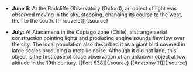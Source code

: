 ﻿

-   **June 6:** At the Radcliffe Observatory (Oxford), an object of light was observed moving in the sky, stopping, changing its course to the west, then to the south. [\[Trouvelet\]]{.source}


-   **July:** At Atacamena in the Copiago zone (Chile), a strange
    aerial construction pointing lights and producing engine sounds
    flew low over the city. The local population also described it
    as a giant bird covered in large scales producing a metallic
    noise. Although it did not land, this object is the first case
    of close observation of an unknown object at low altitude in
    the 19th century. [\[Fort 638\]]{.source} [\[Anatomy 11\]]{.source}
